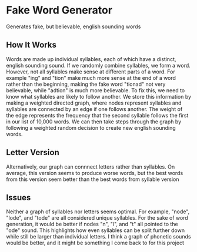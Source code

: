 # Fake Word Generator
Generates fake, but believable, english sounding words

## How It Works
Words are made up individual syllables, each of which have a distinct, english sounding sound. If we randomly combine syllables, we form a word. However, not all syllables make sense
at different parts of a word. For example "ing" and "tion" make much more sense at the end of a word rather than the beginning, making the fake word "tionad" not very believable,
while "adtion" is much more believable. To fix this, we need to know what syllables are likely to follow another. We store this information by making a weighted directed graph, 
where nodes represent syllables and syllables are connected by an edge if one follows another. The weight of the edge represents the frequency that the second syllable follows the first
in our list of 10,000 words. We can then take steps through the graph by following a weighted random decision to create new english sounding words.

## Letter Version
Alternatively, our graph can connnect letters rather than syllables. On average, this version seems to produce worse words, but the best words from this version seem better than
the best words from syllable version

## Issues
Neither a graph of syllables nor letters seems optimal. For example, "node", "lode", and "tode" are all considered unique syllables. For the sake of word generation, it would be better
if nodes "n", "l", and "t" all pointed to the "ode" sound. This highlights how even syllables can be split further down while still be larger than individual letters. I think a graph
of phonetic sounds would be better, and it might be something I come back to for this project
